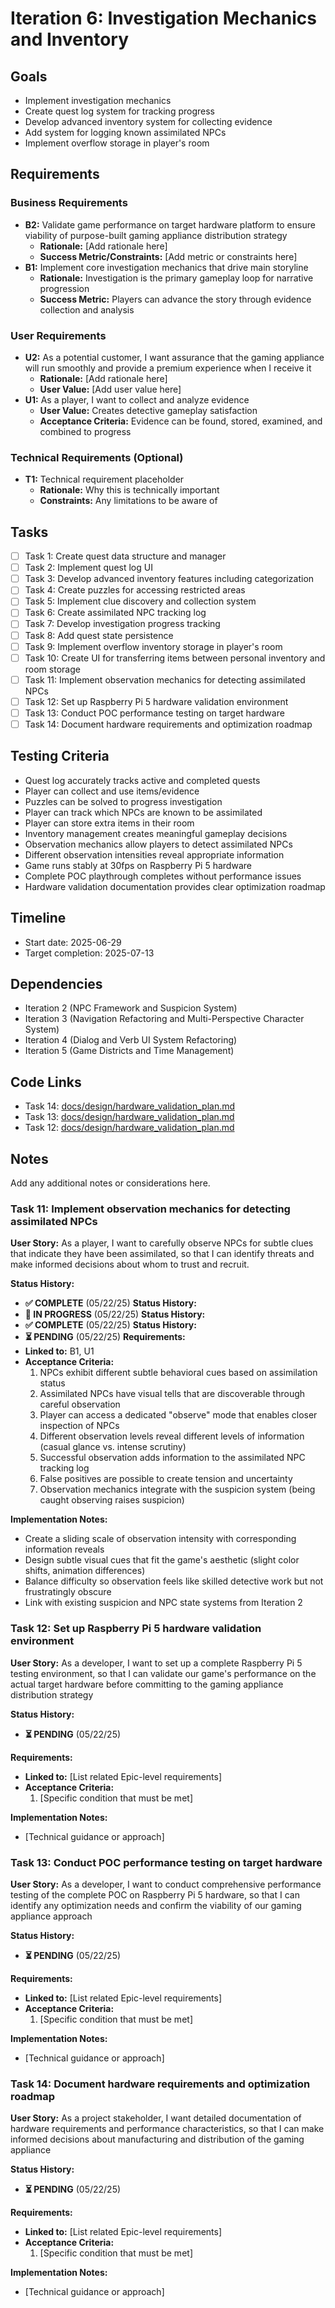 # Iteration 6: Investigation Mechanics and Inventory

## Goals
- Implement investigation mechanics
- Create quest log system for tracking progress
- Develop advanced inventory system for collecting evidence
- Add system for logging known assimilated NPCs
- Implement overflow storage in player's room

## Requirements

### Business Requirements

- **B2:** Validate game performance on target hardware platform to ensure viability of purpose-built gaming appliance distribution strategy
  - **Rationale:** [Add rationale here]
  - **Success Metric/Constraints:** [Add metric or constraints here]
- **B1:** Implement core investigation mechanics that drive main storyline
  - **Rationale:** Investigation is the primary gameplay loop for narrative progression
  - **Success Metric:** Players can advance the story through evidence collection and analysis

### User Requirements

- **U2:** As a potential customer, I want assurance that the gaming appliance will run smoothly and provide a premium experience when I receive it
  - **Rationale:** [Add rationale here]
  - **User Value:** [Add user value here]
- **U1:** As a player, I want to collect and analyze evidence
  - **User Value:** Creates detective gameplay satisfaction
  - **Acceptance Criteria:** Evidence can be found, stored, examined, and combined to progress

### Technical Requirements (Optional)
- **T1:** Technical requirement placeholder
  - **Rationale:** Why this is technically important
  - **Constraints:** Any limitations to be aware of

## Tasks
- [ ] Task 1: Create quest data structure and manager
- [ ] Task 2: Implement quest log UI
- [ ] Task 3: Develop advanced inventory features including categorization
- [ ] Task 4: Create puzzles for accessing restricted areas
- [ ] Task 5: Implement clue discovery and collection system
- [ ] Task 6: Create assimilated NPC tracking log
- [ ] Task 7: Develop investigation progress tracking
- [ ] Task 8: Add quest state persistence
- [ ] Task 9: Implement overflow inventory storage in player's room
- [ ] Task 10: Create UI for transferring items between personal inventory and room storage
- [ ] Task 11: Implement observation mechanics for detecting assimilated NPCs
- [ ] Task 12: Set up Raspberry Pi 5 hardware validation environment
- [ ] Task 13: Conduct POC performance testing on target hardware
- [ ] Task 14: Document hardware requirements and optimization roadmap

## Testing Criteria
- Quest log accurately tracks active and completed quests
- Player can collect and use items/evidence
- Puzzles can be solved to progress investigation
- Player can track which NPCs are known to be assimilated
- Player can store extra items in their room
- Inventory management creates meaningful gameplay decisions
- Observation mechanics allow players to detect assimilated NPCs
- Different observation intensities reveal appropriate information
- Game runs stably at 30fps on Raspberry Pi 5 hardware
- Complete POC playthrough completes without performance issues
- Hardware validation documentation provides clear optimization roadmap

## Timeline
- Start date: 2025-06-29
- Target completion: 2025-07-13

## Dependencies
- Iteration 2 (NPC Framework and Suspicion System)
- Iteration 3 (Navigation Refactoring and Multi-Perspective Character System)
- Iteration 4 (Dialog and Verb UI System Refactoring)
- Iteration 5 (Game Districts and Time Management)

## Code Links
- Task 14: [docs/design/hardware_validation_plan.md](docs/design/hardware_validation_plan.md)
- Task 13: [docs/design/hardware_validation_plan.md](docs/design/hardware_validation_plan.md)
- Task 12: [docs/design/hardware_validation_plan.md](docs/design/hardware_validation_plan.md)

## Notes
Add any additional notes or considerations here.

### Task 11: Implement observation mechanics for detecting assimilated NPCs

**User Story:** As a player, I want to carefully observe NPCs for subtle clues that indicate they have been assimilated, so that I can identify threats and make informed decisions about whom to trust and recruit.

**Status History:**
- **✅ COMPLETE** (05/22/25)
**Status History:**
- **🔄 IN PROGRESS** (05/22/25)
**Status History:**
- **✅ COMPLETE** (05/22/25)
**Status History:**
- **⏳ PENDING** (05/22/25)
**Requirements:**
- **Linked to:** B1, U1
- **Acceptance Criteria:**
  1. NPCs exhibit different subtle behavioral cues based on assimilation status
  2. Assimilated NPCs have visual tells that are discoverable through careful observation
  3. Player can access a dedicated "observe" mode that enables closer inspection of NPCs
  4. Different observation levels reveal different levels of information (casual glance vs. intense scrutiny)
  5. Successful observation adds information to the assimilated NPC tracking log
  6. False positives are possible to create tension and uncertainty
  7. Observation mechanics integrate with the suspicion system (being caught observing raises suspicion)

**Implementation Notes:**
- Create a sliding scale of observation intensity with corresponding information reveals
- Design subtle visual cues that fit the game's aesthetic (slight color shifts, animation differences)
- Balance difficulty so observation feels like skilled detective work but not frustratingly obscure
- Link with existing suspicion and NPC state systems from Iteration 2

### Task 12: Set up Raspberry Pi 5 hardware validation environment

**User Story:** As a developer, I want to set up a complete Raspberry Pi 5 testing environment, so that I can validate our game's performance on the actual target hardware before committing to the gaming appliance distribution strategy

**Status History:**
- **⏳ PENDING** (05/22/25)

**Requirements:**
- **Linked to:** [List related Epic-level requirements]
- **Acceptance Criteria:**
  1. [Specific condition that must be met]

**Implementation Notes:**
- [Technical guidance or approach]

### Task 13: Conduct POC performance testing on target hardware

**User Story:** As a developer, I want to conduct comprehensive performance testing of the complete POC on Raspberry Pi 5 hardware, so that I can identify any optimization needs and confirm the viability of our gaming appliance approach

**Status History:**
- **⏳ PENDING** (05/22/25)

**Requirements:**
- **Linked to:** [List related Epic-level requirements]
- **Acceptance Criteria:**
  1. [Specific condition that must be met]

**Implementation Notes:**
- [Technical guidance or approach]

### Task 14: Document hardware requirements and optimization roadmap

**User Story:** As a project stakeholder, I want detailed documentation of hardware requirements and performance characteristics, so that I can make informed decisions about manufacturing and distribution of the gaming appliance

**Status History:**
- **⏳ PENDING** (05/22/25)

**Requirements:**
- **Linked to:** [List related Epic-level requirements]
- **Acceptance Criteria:**
  1. [Specific condition that must be met]

**Implementation Notes:**
- [Technical guidance or approach]
